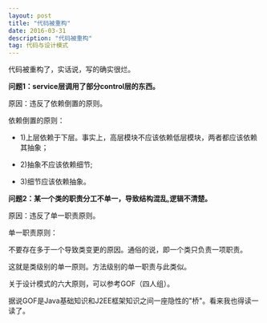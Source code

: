 ```yaml
---
layout: post
title: "代码被重构"
date: 2016-03-31
description: "代码被重构"
tag: 代码与设计模式
--- 
```


代码被重构了，实话说，写的确实很烂。

**问题1：service层调用了部分control层的东西。**

原因：违反了依赖倒置的原则。

依赖倒置的原则：

* 1)上层依赖于下层。事实上，高层模块不应该依赖低层模块，两者都应该依赖其抽象；

* 2)抽象不应该依赖细节;

* 3)细节应该依赖抽象。



**问题2：某一个类的职责分工不单一，导致结构混乱,逻辑不清楚。**

原因：违反了单一职责原则。

单一职责原则：

不要存在多于一个导致类变更的原因。通俗的说，即一个类只负责一项职责。

这就是类级别的单一原则。方法级别的单一职责与此类似。

关于设计模式的六大原则，可以参考GOF（四人组）。

据说GOF是Java基础知识和J2EE框架知识之间一座隐性的"桥"。看来我也得读一读了。




 